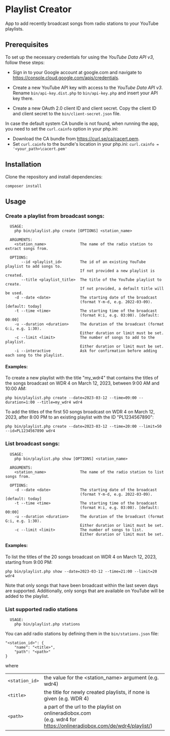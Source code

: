 # Playlist Creator

App to add recently broadcast songs from radio stations to your YouTube playlists.

## Prerequisites

To set up the necessary credentials for using the *YouTube Data API v3*, follow these steps:
- Sign in to your Google account at google.com and navigate to https://console.cloud.google.com/apis/credentials.

- Create a new YouTube API key with access to the *YouTube Data API v3*. Rename `bin/api-key.dist.php` to `bin/api-key.php` and insert your API key there.

- Create a new OAuth 2.0 client ID and client secret. Copy the client ID and client secret to the `bin/client-secret.json` file.

In case the default system CA bundle is not found, when running the app, you need to set the `curl.cainfo` option in your php.ini:
- Download the CA bundle from https://curl.se/ca/cacert.pem.
- Set `curl.cainfo` to the bundle's location in your php.ini: `curl.cainfo = '<your_path>\cacert.pem'`


## Installation

Clone the repository and install dependencies:
 
```
composer install
```

## Usage

### Create a playlist from broadcast songs:

```
  USAGE:
    php bin/playlist.php create [OPTIONS] <station_name>

  ARGUMENTS:
    <station_name>               The name of the radio station to extract songs from.

  OPTIONS:      
       --id <playlist_id>        The id of an existing YouTube playlist to add songs to. 
                                 If not provided a new playlist is created.
       --title <playlist_title>  The title of the YouTube playlist to create. 
                                 If not provided, a default title will be used.
    -d --date <date>             The starting date of the broadcast 
                                 (format Y-m-d, e.g. 2022-03-09). [default: today]
    -t --time <time>             The starting time of the broadcast 
                                 (format H:i, e.g. 03:00). [default: 00:00]
    -u --duration <duration>     The duration of the broadcast (format G:i, e.g. 1:30). 
                                 Either duration or limit must be set.
    -c --limit <limit>           The number of songs to add to the playlist. 
                                 Either duration or limit must be set.
    -i --interactive             Ask for confirmation before adding each song to the playlist.
```

#### Examples:

To create a new playlist with the title "my_wdr4" that contains the titles of the songs broadcast on WDR 4 on March 12, 2023, between 9:00 AM and 10:00 AM:
```
php bin/playlist.php create --date=2023-03-12 --time=09:00 --duration=1:00 --title=my_wdr4 wdr4
```

To add the titles of the first 50 songs broadcast on WDR 4 on March 12, 2023, after 8:00 PM to an existing playlist with the ID "PL1234567890":
```
php bin/playlist.php create --date=2023-03-12 --time=20:00 --limit=50 --id=PL1234567890 wdr4
```

### List broadcast songs:  

```
  USAGE:
    php bin/playlist.php show [OPTIONS] <station_name>

  ARGUMENTS:
    <station_name>               The name of the radio station to list songs from.

  OPTIONS:      
    -d --date <date>             The starting date of the broadcast 
                                 (format Y-m-d, e.g. 2022-03-09). [default: today]
    -t --time <time>             The starting time of the broadcast 
                                 (format H:i, e.g. 03:00). [default: 00:00]
    -u --duration <duration>     The duration of the broadcast (format G:i, e.g. 1:30). 
                                 Either duration or limit must be set.
    -c --limit <limit>           The number of songs to list. 
                                 Either duration or limit must be set.
```


#### Examples:


To list the titles of the 20 songs broadcast on WDR 4 on March 12, 2023, starting from 9:00 PM:
```
php bin/playlist.php show --date=2023-03-12 --time=21:00 --limit=20 wdr4
```

Note that only songs that have been broadcast within the last seven days are supported.
Additionally, only songs that are available on YouTube will be added to the playlist.


### List supported radio stations

```
  USAGE:
    php bin/playlist.php stations
```
    
You can add radio stations by defining them in the `bin/stations.json` file:

```
"<station_id>": {
    "name": "<title>",
    "path": "<path>"
}
```
where

|                |                                                                                                                          |
|----------------|--------------------------------------------------------------------------------------------------------------------------|
| `<station_id>` | the value for the <station_name> argument (e.g. wdr4)                                                                    |
| `<title>`      | the title for newly created playlists, if none is given (e.g. WDR 4)                                                     |
| `<path>`       | a part of the url to the playlist on onlineradiobox.com<br> (e.g. wdr4 for https://onlineradiobox.com/de/wdr4/playlist/) |

